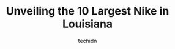 ---
layout: ampstory
image: https://i0.wp.com/www.depkes.org/wp-content/uploads/2023/06/nike-0-in-louisiana-1685968376.jpeg?resize=640,853
author: techidn
featured: false
description: Discover the impressive array of Nike options in Louisiana, where you can find 10 of the largest Nike establishments in the area. From renowned classics to hidden gems, Louisiana offers a di
title: Unveiling the 10 Largest Nike in Louisiana
cover:
   title: Unveiling the 10 Largest Nike in Louisiana
   subtitle: Rickpate
   background: https://www.depkes.org/wp-content/uploads/2023/06/nike-0-in-louisiana-1685968376.jpeg

pages: 
 - layout: thirds
   top: <h1>#1 Nike Factory Store</h1>
   bottom: "<p>The Most Amazing service ever. Very helpful and concerned about my purchase. This is that above fantastic customer service. Employees and Manager are rock stars. Great pr</p>"
   background: https://www.depkes.org/wp-content/uploads/2023/06/nike-1-in-louisiana-1685968377.jpeg
   backgroundblur: true
 - layout: thirds
   top: <h1>#2 Nike Community Store - Elmwood</h1>
   bottom: "<p>Elmwood Shopping Center, 1134 S Clearview Pkwy Suite G, Elmwood, LA 70123, United States</p>"
   background: https://www.depkes.org/wp-content/uploads/2023/06/nike-2-in-louisiana-1685968377.jpeg
   cta:
      link: https://www.depkes.org/blog/unveiling-the-10-largest-nike-in-louisiana/
      text: Unveiling the 10 Largest Nike in Louisiana
 - layout: thirds
   top: <h1>#3 JD Sports</h1>
   bottom: "<p>6401 Bluebonnet Blvd #2072, Baton Rouge, LA 70836, United States</p>"
   background: https://www.depkes.org/wp-content/uploads/2023/06/nike-3-in-louisiana-1685968378.jpeg
   cta:
      link: https://www.depkes.org/blog/unveiling-the-10-largest-nike-in-louisiana/
      text: Unveiling the 10 Largest Nike in Louisiana
 - layout: thirds
   top: <h1>#4 Sneaker Politics</h1>
   bottom: "<p>131 Arnould Blvd, Lafayette, LA 70506, United States</p>"
   background: https://images.unsplash.com/photo-1567095761054-7a02e69e5c43?ixlib=rb-4.0.3&ixid=MnwxMjA3fDB8MHxwaG90by1wYWdlfHx8fGVufDB8fHx8&auto=format&fit=crop&w=640&h=853&q=80
   cta:
      link: https://www.depkes.org/blog/unveiling-the-10-largest-nike-in-louisiana/
      text: Unveiling the 10 Largest Nike in Louisiana
 - layout: thirds
   top: <h1>#5 Finish Line</h1>
   bottom: "<p>3437 Masonic Dr #1480, Alexandria, LA 71301, United States</p>"
   background: https://images.unsplash.com/photo-1547366785-564103df7e13?ixlib=rb-4.0.3&ixid=MnwxMjA3fDB8MHxwaG90by1wYWdlfHx8fGVufDB8fHx8&auto=format&fit=crop&w=640&h=853&q=80
   cta:
      link: https://www.depkes.org/blog/unveiling-the-10-largest-nike-in-louisiana/
      text: Unveiling the 10 Largest Nike in Louisiana
 - layout: thirds
   top: <h1>#6 Champs Sports</h1>
   bottom: "<p>5725 Johnston St, Lafayette, LA 70503, United States</p>"
   background: https://images.unsplash.com/photo-1536745287225-21d689278fd1?ixlib=rb-4.0.3&ixid=MnwxMjA3fDB8MHxwaG90by1wYWdlfHx8fGVufDB8fHx8&auto=format&fit=crop&w=640&h=853&q=80
   cta:
      link: https://www.depkes.org/blog/unveiling-the-10-largest-nike-in-louisiana/
      text: Unveiling the 10 Largest Nike in Louisiana
 - layout: thirds
   top: <h1>#7 Nike Unite - Baton Rouge</h1>
   bottom: "<p>7445 Corporate Blvd Suite 699, Baton Rouge, LA 70809, United States</p>"
   background: https://images.unsplash.com/photo-1614648718611-0635f29016cb?ixlib=rb-4.0.3&ixid=MnwxMjA3fDB8MHxwaG90by1wYWdlfHx8fGVufDB8fHx8&auto=format&fit=crop&w=640&h=853&q=80
   cta:
      link: https://www.depkes.org/blog/unveiling-the-10-largest-nike-in-louisiana/
      text: Unveiling the 10 Largest Nike in Louisiana
 - layout: thirds
   middle: Continue reading...
   background: https://images.unsplash.com/photo-1540457036297-448b6b99e91c?ixlib=rb-4.0.3&ixid=MnwxMjA3fDB8MHxwaG90by1wYWdlfHx8fGVufDB8fHx8&auto=format&fit=crop&w=640&h=853&q=80
   cta:
      link: https://www.depkes.org/blog/unveiling-the-10-largest-nike-in-louisiana/
      text: Unveiling the 10 Largest Nike in Louisiana
      
---
